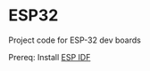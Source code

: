 # ESP32
Project code for ESP-32 dev boards

Prereq: Install [ESP IDF](https://github.com/espressif/esp-idf)
